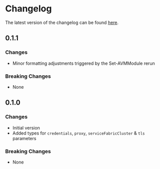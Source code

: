 # Changelog

The latest version of the changelog can be found [here](https://github.com/Azure/bicep-registry-modules/blob/main/avm/res/api-management/service/backend/CHANGELOG.md).

## 0.1.1

### Changes

- Minor formatting adjustments triggered by the Set-AVMModule rerun

### Breaking Changes

- None

## 0.1.0

### Changes

- Initial version
- Added types for `credentials`, `proxy`, `serviceFabricCluster` & `tls` parameters

### Breaking Changes

- None
